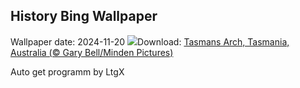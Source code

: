 ## History Bing Wallpaper
Wallpaper date: 2024-11-20
![](https://www.bing.com/th?id=OHR.TasmansArch_EN-US4274981499_UHD.jpg&w=1000)Download: [Tasmans Arch, Tasmania, Australia (© Gary Bell/Minden Pictures)](https://www.bing.com/th?id=OHR.TasmansArch_EN-US4274981499_UHD.jpg)

Auto get programm by LtgX
